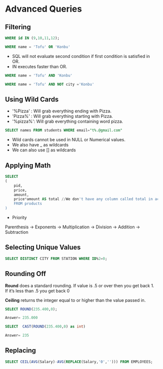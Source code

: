 # Advanced Queries

## Filtering

```sql
WHERE id IN (9,10,11,12);
```

```sql
WHERE name = 'Tofu' OR 'Konbu'
```

- SQL will not evaluate second condition if first condition is satisfied in OR.
- IN executes faster than OR.

```sql
WHERE name = 'Tofu' AND 'Konbu'
```

```sql
WHERE name = 'Tofu' AND NOT city ='Konbu'
```

## Using Wild Cards

- '%Pizza' : Will grab everything ending with Pizza.
- 'Pizza%' : Will grab everything starting with Pizza.
- '%pizza%': Will grab everything containing word pizza.

```sql
SELECT names FROM students WHERE email="t%.@gmail.com"
```

- Wild cards cannot be used in NULL or Numerical values.
- We also have _ as wildcards
- We can also use [] as wildcards

## Applying Math

```sql
SELECT
(
	pid,
	price,
	amount,
	price*amount AS total //We don't have any column called total in actual database.
	FROM products
)
```

- Priority

Parenthesis → Exponents → Multiplication → Division → Addition → Subtraction

## Selecting Unique Values

```sql
SELECT DISTINCT CITY FROM STATION WHERE ID%2=0;
```

## Rounding Off

**Round** does a standard rounding. If value is .5 or over then you get back 1. If it’s less than .5 you get back 0

**Ceiling** returns the integer equal to or higher than the value passed in.

```sql
SELECT ROUND(235.400,0); 

Answer= 235.000 

SELECT  CAST(ROUND(235.400,0) as int) 

Answer= 235
```

## Replacing

```sql
SELECT CEIL(AVG(Salary)-AVG(REPLACE(Salary,'0',''))) FROM EMPLOYEES;
```